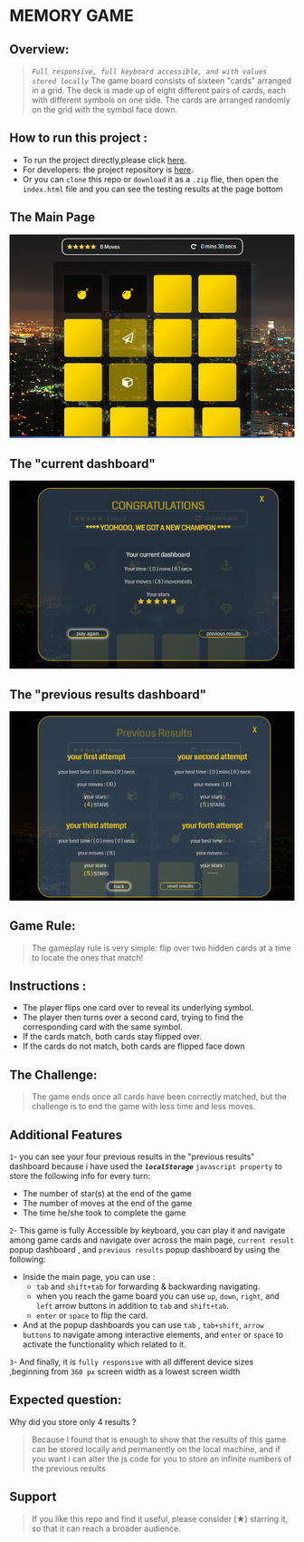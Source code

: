 # MEMORY GAME
## Overview:
> *`Full responsive, full keyboard accessible, and with values stored locally`*
The game board consists of sixteen "cards" arranged in a grid. The deck is made up of eight different pairs of cards, each with different symbols on one side. The cards are arranged randomly on the grid with the symbol face down.

## How to run this project :
   - To run the project directly,please click [here](https://danny-mousa.github.io/Memory-Game/).
   - For developers: the project repository is [here](https://github.com/Danny-Mousa/Memory-Game).
   - Or you can `clone` this repo or `download` it as a `.zip` flie, then open the `index.html` file and you can see the testing results at the page bottom 

## The Main Page
 ![matching game](img/matching-game.png) 
 
## The "current dashboard"
 ![currentDash](img/current-dash.png)

## The "previous results dashboard"
 ![previousDash](img/previous.png)

## Game Rule:
>The gameplay rule is very simple: flip over two hidden cards at a time to locate the ones that match!

## Instructions :
   - The player flips one card over to reveal its underlying symbol.
   - The player then turns over a second card, trying to find the corresponding card      with the same symbol.
   - If the cards match, both cards stay flipped over.
   - If the cards do not match, both cards are flipped face down

## The Challenge:
>The game ends once all cards have been correctly matched,
but the challenge is to end the game with less time and less moves.

## Additional Features
`1`- you can see your four previous results in the "previous results" dashboard
    because i have used the **_`localStorage`_** `javascript property` to store the
    following info for every turn:
  - The number of star(s) at the end of the game
  - The number of moves at the end of the game
  - The time he/she took to complete the game
   
`2`- This game is fully Accessible by keyboard, you can play it and navigate among 
game cards and navigate over across the main page, `current result` popup dashboard , and `previous results` popup dashboard by using the following:
   - Inside the main page, you can use :
      * `tab` and `shift+tab` for forwarding  &  backwarding navigating. 
      *  when you reach the game board you can use `up`, `down`, `right`, and `left` arrow buttons in addition to `tab` and `shift+tab`.
      *  `enter` or `space` to flip the card.
   - And at the popup dashboards you can use `tab` , `tab+shift`, `arrow buttons`
        to navigate among interactive elements, and `enter` or `space` to activate the functionality which related to it.

`3`- And finally, it is `fully responsive` with all different device sizes ,beginning from `360 px` screen width as a lowest screen width
## Expected question:
 Why did you store only 4 results ?
> Because I found that is enough to show that the results of this game can be stored locally and permanently on the local machine, and if you want i can alter the js code for you to store an infinite numbers of the previous results 


## Support
> If you like this repo and find it useful, please consider (★) starring it, so that it can reach a broader audience.